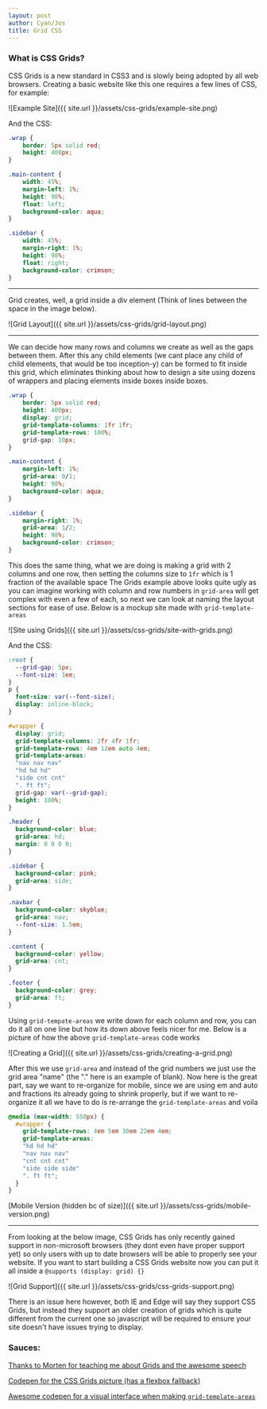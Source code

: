 ```yaml
---
layout: post
author: Cyan/Jos
title: Grid CSS
---
```


### What is CSS Grids?
CSS Grids is a new standard in CSS3 and is slowly being adopted by all web browsers.
Creating a basic website like this one requires a few lines of CSS, for example:

![Example Site]({{ site.url }}/assets/css-grids/example-site.png)

And the CSS:

```css
.wrap {
    border: 5px solid red;
    height: 400px;
}

.main-content {
    width: 45%;
    margin-left: 1%;
    height: 98%;
    float: left;
    background-color: aqua;
}

.sidebar {
    width: 45%;
    margin-right: 1%;
    height: 98%;
    float: right;
    background-color: crimson;
}
```

---

Grid creates, well, a grid inside a div element (Think of lines between the space in the image below). 

![Grid Layout]({{ site.url }}/assets/css-grids/grid-layout.png)

---

We can decide how many rows and columns we create as well as the gaps between them.
After this any child elements (we cant place any child of child elements, that would be too inception-y) can be formed to fit inside this grid, which eliminates thinking about how to design a site using dozens of wrappers and placing elements inside boxes inside boxes.

```css
.wrap {
    border: 5px solid red;
    height: 400px;
    display: grid;
    grid-template-columns: 1fr 1fr;
    grid-template-rows: 100%;
    grid-gap: 10px;
}

.main-content {
    margin-left: 1%;
    grid-area: 0/1;
    height: 98%;
    background-color: aqua;
}

.sidebar {
    margin-right: 1%;
    grid-area: 1/2;
    height: 98%;
    background-color: crimson;
}

```

This does the same thing, what we are doing is making a grid with 2 columns and one row, then setting the columns size to `1fr` which is 1 fraction of the available space
The Grids example above looks quite ugly as you can imagine working with column and row numbers in `grid-area` will get complex with even a few of each, so next we can look at naming the layout sections for ease of use. Below is a mockup site made with `grid-template-areas`

![Site using Grids]({{ site.url }}/assets/css-grids/site-with-grids.png)

And the CSS:

```css
:root {
  --grid-gap: 5px;
  --font-size: 1em;
}
p {
  font-size: var(--font-size);
  display: inline-block;
}

#wrapper {
  display: grid;
  grid-template-columns: 2fr 4fr 1fr;
  grid-template-rows: 4em 12em auto 4em;
  grid-template-areas:
  "nav nav nav"
  "hd hd hd"
  "side cnt cnt"
  ". ft ft";
  grid-gap: var(--grid-gap);
  height: 100%;
}

.header {
  background-color: blue;
  grid-area: hd;
  margin: 0 0 0 0;
}

.sidebar {
  background-color: pink;
  grid-area: side;
}

.navbar {
  background-color: skyblue;
  grid-area: nav;
  --font-size: 1.5em;
}

.content {
  background-color: yellow;
  grid-area: cnt;
}

.footer {
  background-color: grey;
  grid-area: ft;
}

```

Using `grid-tempate-areas` we write down for each column and row, you can do it all on one line but how its down above feels nicer for me. Below is a picture of how the above `grid-template-areas` code works

![Creating a Grid]({{ site.url }}/assets/css-grids/creating-a-grid.png)

After this we use `grid-area` and instead of the grid numbers we just use the grid area "name" (the "." here is an example of blank). Now here is the great part, say we want to re-organize for mobile, since we are using em and auto and fractions its already going to shrink properly, but if we want to re-organize it all we have to do is re-arrange the `grid-template-areas` and voila

```css
@media (max-width: 550px) {
  #wrapper {
    grid-template-rows: 4em 5em 30em 22em 4em;
    grid-template-areas:
    "hd hd hd"
    "nav nav nav"
    "cnt cnt cnt"
    "side side side"
    ". ft ft";
  }
}
```
[Mobile Version (hidden bc of size)]({{ site.url }}/assets/css-grids/mobile-version.png)

---

From looking at the below image, CSS Grids has only recently gained support in non-microsoft browsers (they dont even have proper support yet) so only users with up to date browsers will be able to properly see your website. If you want to start building a CSS Grids website now you can put it all inside a `@supports (display: grid) {}`

![Grid Support]({{ site.url }}/assets/css-grids/css-grids-support.png)

There is an issue here however, both IE and Edge will say they support CSS Grids, but instead they support an older creation of grids which is quite different from the current one so javascript will be required to ensure your site doesn't have issues trying to display.


### Sauces:

[Thanks to Morten for teaching me about Grids and the awesome speech](https://www.youtube.com/watch?v=7kVeCqQCxlk)

[Codepen for the CSS Grids picture (has a flexbox fallback)](https://codepen.io/primalivet/pen/ryjKmV)

[Awesome codepen for a visual interface when making `grid-template-areas`](https://codepen.io/anthonydugois/pen/RpYBmy)
